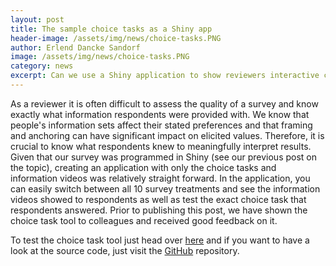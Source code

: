 ```yaml
---
layout: post
title: The sample choice tasks as a Shiny app
header-image: /assets/img/news/choice-tasks.PNG
author: Erlend Dancke Sandorf
image: /assets/img/news/choice-tasks.PNG
category: news
excerpt: Can we use a Shiny application to show reviewers interactive choice tasks?
---
```

  
As a reviewer it is often difficult to assess the quality of a survey and know exactly what information respondents were provided with. We know that people's information sets affect their stated preferences and that framing and anchoring can have significant impact on elicited values. Therefore, it is crucial to know what respondents knew to meaningfully interpret results. Given that our survey was programmed in Shiny (see our previous post on the topic), creating an application with only the choice tasks and information videos was relatively straight forward. In the application, you can easily switch between all 10 survey treatments and see the information videos showed to respondents as well as test the exact choice task that respondents answered. Prior to publishing this post, we have shown the choice task tool to colleagues and received good feedback on it.

To test the choice task tool just head over [here](https://choice-tasks.inspire-project.info) and if you want to have a look at the source code, just visit the [GitHub](https://github.com/edsandorf/inspire-project-choice-tasks) repository.

